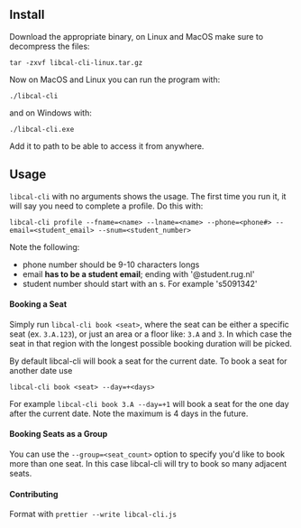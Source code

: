## Install

Download the appropriate binary, on Linux and MacOS make sure to decompress the files:
```
tar -zxvf libcal-cli-linux.tar.gz
```

Now on MacOS and Linux you can run the program with:

```
./libcal-cli
```

and on Windows with:

```on
./libcal-cli.exe
```

Add it to path to be able to access it from anywhere.

## Usage

`libcal-cli` with no arguments shows the usage. The first time you run it, it will say you need to complete a profile. Do this with:

```
libcal-cli profile --fname=<name> --lname=<name> --phone=<phone#> --email=<student_email> --snum=<student_number>
```

Note the following:

- phone number should be 9-10 characters longs
- email **has to be a student email**; ending with '@student.rug.nl'
- student number should start with an s. For example 's5091342'

#### Booking a Seat

Simply run `libcal-cli book <seat>`, where the seat can be either a specific seat (ex. `3.A.123`), or just an area or a floor like: `3.A` and `3`. In which case the seat in that region with the longest possible booking duration will be picked.

By default libcal-cli will book a seat for the current date. To book a seat for another date use

```
libcal-cli book <seat> --day=+<days>
```

For example `libcal-cli book 3.A --day=+1` will book a seat for the one day after the current date. Note the maximum is 4 days in the future.

#### Booking Seats as a Group

You can use the `--group=<seat_count>` option to specify you'd like to book more than one seat. In this case libcal-cli will try to book so many adjacent seats.

#### Contributing

Format with `prettier --write libcal-cli.js`
